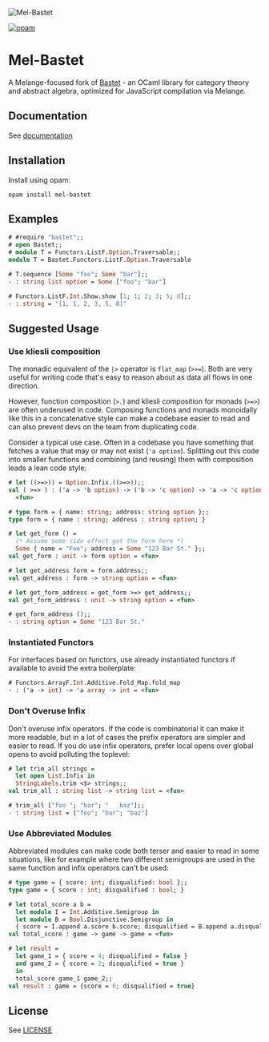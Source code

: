 ![Mel-Bastet](https://raw.githubusercontent.com/johnhaley81/mel-bastet/main/bastet.jpg)

[![opam](https://img.shields.io/badge/opam-mel--bastet-blue)](https://opam.ocaml.org/packages/mel-bastet/)

# Mel-Bastet

A Melange-focused fork of [Bastet](https://github.com/Risto-Stevcev/bastet) - an OCaml library for category theory and abstract algebra, optimized for JavaScript compilation via Melange.

## Documentation

See [documentation][1]


## Installation

Install using opam:

```
opam install mel-bastet
```


## Examples

```ocaml
# #require "bastet";;
# open Bastet;;
# module T = Functors.ListF.Option.Traversable;;
module T = Bastet.Functors.ListF.Option.Traversable

# T.sequence [Some "foo"; Some "bar"];;
- : string list option = Some ["foo"; "bar"]

# Functors.ListF.Int.Show.show [1; 1; 2; 3; 5; 8];;
- : string = "[1, 1, 2, 3, 5, 8]"
```

## Suggested Usage

### Use kliesli composition

The monadic equivalent of the `|>` operator is `flat_map` (`>>=`). Both are very useful for writing
code that's easy to reason about as data all flows in one direction.

However, function composition (`>.`) and kliesli composition for monads (`>=>`) are often underused
in code. Composing functions and monads monoidally like this in a concatenative style can make a
codebase easier to read and can also prevent devs on the team from duplicating code.

Consider a typical use case. Often in a codebase you have something that fetches a value that may or
may not exist (`'a option`).  Splitting out this code into smaller functions and combining (and
reusing) them with composition leads a lean code style:

```ocaml
# let ((>=>)) = Option.Infix.((>=>));;
val ( >=> ) : ('a -> 'b option) -> ('b -> 'c option) -> 'a -> 'c option =
  <fun>

# type form = { name: string; address: string option };;
type form = { name : string; address : string option; }

# let get_form () =
  (* Assume some side effect got the form here *)
  Some { name = "Foo"; address = Some "123 Bar St." };;
val get_form : unit -> form option = <fun>

# let get_address form = form.address;;
val get_address : form -> string option = <fun>

# let get_form_address = get_form >=> get_address;;
val get_form_address : unit -> string option = <fun>

# get_form_address ();;
- : string option = Some "123 Bar St."
```

### Instantiated Functors

For interfaces based on functors, use already instantiated functors if available to avoid the extra
boilerplate:

```ocaml
# Functors.ArrayF.Int.Additive.Fold_Map.fold_map
- : ('a -> int) -> 'a array -> int = <fun>
```

### Don't Overuse Infix

Don't overuse infix operators. If the code is combinatorial it can make it more readable, but in a
lot of cases the prefix operators are simpler and easier to read. If you do use infix operators,
prefer local opens over global opens to avoid polluting the toplevel:

```ocaml
# let trim_all strings =
  let open List.Infix in
  StringLabels.trim <$> strings;;
val trim_all : string list -> string list = <fun>

# trim_all ["foo "; "bar"; "   baz"];;
- : string list = ["foo"; "bar"; "baz"]
```

### Use Abbreviated Modules

Abbreviated modules can make code both terser and easier to read in some situations, like for
example where two different semigroups are used in the same function and infix operators can't be
used:

```ocaml
# type game = { score: int; disqualified: bool };;
type game = { score : int; disqualified : bool; }

# let total_score a b =
  let module I = Int.Additive.Semigroup in
  let module B = Bool.Disjunctive.Semigroup in
  { score = I.append a.score b.score; disqualified = B.append a.disqualified b.disqualified };;
val total_score : game -> game -> game = <fun>

# let result =
  let game_1 = { score = 4; disqualified = false }
  and game_2 = { score = 2; disqualified = true }
  in
  total_score game_1 game_2;;
val result : game = {score = 6; disqualified = true}
```


## License

See [LICENSE][2]


[1]: https://johnhaley81.github.io/mel-bastet
[2]: https://github.com/johnhaley81/mel-bastet/blob/master/LICENSE
